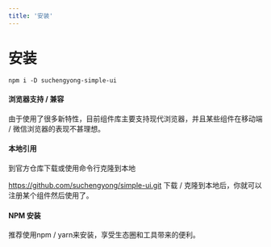 ```yaml
---
title: '安装'
---
```

#  安装

```
npm i -D suchengyong-simple-ui
```
#### 浏览器支持 / 兼容
由于使用了很多新特性，目前组件库主要支持现代浏览器，并且某些组件在移动端 / 微信浏览器的表现不甚理想。

#### 本地引用
到官方仓库下载或使用命令行克隆到本地

https://github.com/suchengyong/simple-ui.git
下载 / 克隆到本地后，你就可以注册某个组件然后使用了。

#### NPM 安装
推荐使用npm / yarn来安装，享受生态圈和工具带来的便利。

